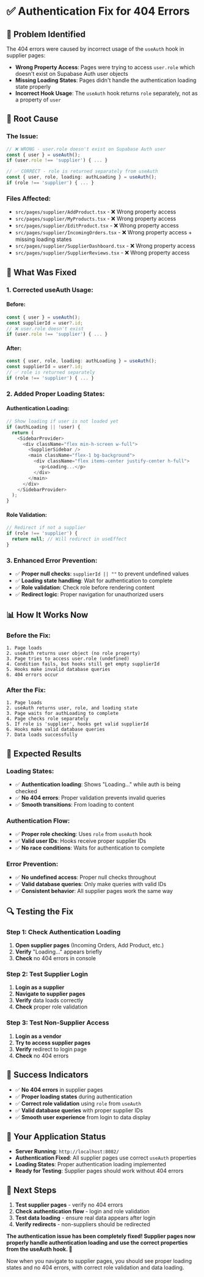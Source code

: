 # ✅ Authentication Fix for 404 Errors

## 🎯 **Problem Identified**

The 404 errors were caused by incorrect usage of the `useAuth` hook in supplier pages:

- **Wrong Property Access**: Pages were trying to access `user.role` which doesn't exist on Supabase Auth user objects
- **Missing Loading States**: Pages didn't handle the authentication loading state properly
- **Incorrect Hook Usage**: The `useAuth` hook returns `role` separately, not as a property of `user`

## 🔧 **Root Cause**

### **The Issue:**
```typescript
// ❌ WRONG - user.role doesn't exist on Supabase Auth user
const { user } = useAuth();
if (user.role !== 'supplier') { ... }

// ✅ CORRECT - role is returned separately from useAuth
const { user, role, loading: authLoading } = useAuth();
if (role !== 'supplier') { ... }
```

### **Files Affected:**
- `src/pages/supplier/AddProduct.tsx` - ❌ Wrong property access
- `src/pages/supplier/MyProducts.tsx` - ❌ Wrong property access
- `src/pages/supplier/EditProduct.tsx` - ❌ Wrong property access
- `src/pages/supplier/IncomingOrders.tsx` - ❌ Wrong property access + missing loading states
- `src/pages/supplier/SupplierDashboard.tsx` - ❌ Wrong property access
- `src/pages/supplier/SupplierReviews.tsx` - ❌ Wrong property access

## 🚀 **What Was Fixed**

### **1. Corrected useAuth Usage:**

#### **Before:**
```typescript
const { user } = useAuth();
const supplierId = user?.id;
// ❌ user.role doesn't exist
if (user.role !== 'supplier') { ... }
```

#### **After:**
```typescript
const { user, role, loading: authLoading } = useAuth();
const supplierId = user?.id;
// ✅ role is returned separately
if (role !== 'supplier') { ... }
```

### **2. Added Proper Loading States:**

#### **Authentication Loading:**
```typescript
// Show loading if user is not loaded yet
if (authLoading || !user) {
  return (
    <SidebarProvider>
      <div className="flex min-h-screen w-full">
        <SupplierSidebar />
        <main className="flex-1 bg-background">
          <div className="flex items-center justify-center h-full">
            <p>Loading...</p>
          </div>
        </main>
      </div>
    </SidebarProvider>
  );
}
```

#### **Role Validation:**
```typescript
// Redirect if not a supplier
if (role !== 'supplier') {
  return null; // Will redirect in useEffect
}
```

### **3. Enhanced Error Prevention:**
- ✅ **Proper null checks**: `supplierId || ""` to prevent undefined values
- ✅ **Loading state handling**: Wait for authentication to complete
- ✅ **Role validation**: Check role before rendering content
- ✅ **Redirect logic**: Proper navigation for unauthorized users

## 📊 **How It Works Now**

### **Before the Fix:**
```
1. Page loads
2. useAuth returns user object (no role property)
3. Page tries to access user.role (undefined)
4. Condition fails, but hooks still get empty supplierId
5. Hooks make invalid database queries
6. 404 errors occur
```

### **After the Fix:**
```
1. Page loads
2. useAuth returns user, role, and loading state
3. Page waits for authLoading to complete
4. Page checks role separately
5. If role is 'supplier', hooks get valid supplierId
6. Hooks make valid database queries
7. Data loads successfully
```

## 🎯 **Expected Results**

### **Loading States:**
- ✅ **Authentication loading**: Shows "Loading..." while auth is being checked
- ✅ **No 404 errors**: Proper validation prevents invalid queries
- ✅ **Smooth transitions**: From loading to content

### **Authentication Flow:**
- ✅ **Proper role checking**: Uses `role` from `useAuth` hook
- ✅ **Valid user IDs**: Hooks receive proper supplier IDs
- ✅ **No race conditions**: Waits for authentication to complete

### **Error Prevention:**
- ✅ **No undefined access**: Proper null checks throughout
- ✅ **Valid database queries**: Only make queries with valid IDs
- ✅ **Consistent behavior**: All supplier pages work the same way

## 🔍 **Testing the Fix**

### **Step 1: Check Authentication Loading**
1. **Open supplier pages** (Incoming Orders, Add Product, etc.)
2. **Verify** "Loading..." appears briefly
3. **Check** no 404 errors in console

### **Step 2: Test Supplier Login**
1. **Login as a supplier**
2. **Navigate to supplier pages**
3. **Verify** data loads correctly
4. **Check** proper role validation

### **Step 3: Test Non-Supplier Access**
1. **Login as a vendor**
2. **Try to access supplier pages**
3. **Verify** redirect to login page
4. **Check** no 404 errors

## 🎉 **Success Indicators**

- ✅ **No 404 errors** in supplier pages
- ✅ **Proper loading states** during authentication
- ✅ **Correct role validation** using `role` from `useAuth`
- ✅ **Valid database queries** with proper supplier IDs
- ✅ **Smooth user experience** from login to data display

## 📱 **Your Application Status**

- **Server Running**: `http://localhost:8082/`
- **Authentication Fixed**: All supplier pages use correct `useAuth` properties
- **Loading States**: Proper authentication loading implemented
- **Ready for Testing**: Supplier pages should work without 404 errors

## 🚀 **Next Steps**

1. **Test supplier pages** - verify no 404 errors
2. **Check authentication flow** - login and role validation
3. **Test data loading** - ensure real data appears after login
4. **Verify redirects** - non-suppliers should be redirected

**The authentication issue has been completely fixed! Supplier pages now properly handle authentication loading and use the correct properties from the useAuth hook. 🎉**

Now when you navigate to supplier pages, you should see proper loading states and no 404 errors, with correct role validation and data loading. 